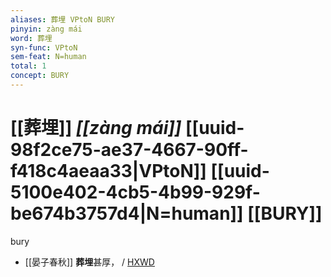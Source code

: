 ```yaml
---
aliases: 葬埋 VPtoN BURY
pinyin: zàng mái
word: 葬埋
syn-func: VPtoN
sem-feat: N=human
total: 1
concept: BURY 
---
```

# [[葬埋]] *[[zàng mái]]*  [[uuid-98f2ce75-ae37-4667-90ff-f418c4aeaa33|VPtoN]] [[uuid-5100e402-4cb5-4b99-929f-be674b3757d4|N=human]] [[BURY]]
bury
 - [[晏子春秋]] **葬埋**甚厚， / [HXWD](https://hxwd.org/textview.html?location=KR2g0003_tls_008-4a.12)